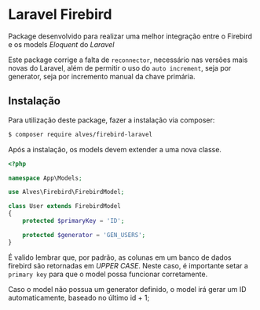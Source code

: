 Laravel Firebird
===

Package desenvolvido para realizar uma melhor integração entre o Firebird
e os models *Eloquent* do *Laravel*

Este package corrige a falta de `reconnector`, necessário nas versões mais novas do Laravel,
além de permitir o uso do `auto increment`, seja por generator, seja por incremento
manual da chave primária.

Instalação
---
Para utilização deste package, fazer a instalação via composer:

```bash
$ composer require alves/firebird-laravel
```

Após a instalação, os models devem extender a uma nova classe.

```php
<?php

namespace App\Models;

use Alves\Firebird\FirebirdModel;

class User extends FirebirdModel
{
    protected $primaryKey = 'ID';

    protected $generator = 'GEN_USERS';
}
```

É valido lembrar que, por padrão, as colunas em um banco de dados firebird
são retornadas em *UPPER CASE*. Neste caso, é importante setar a `primary key`
para que o model possa funcionar corretamente.

Caso o model não possua um generator definido, o model irá gerar um ID automaticamente,
baseado no último id + 1;